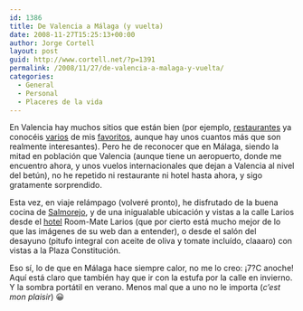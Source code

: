 ```yaml
---
id: 1386
title: De Valencia a Málaga (y vuelta)
date: 2008-11-27T15:25:13+00:00
author: Jorge Cortell
layout: post
guid: http://www.cortell.net/?p=1391
permalink: /2008/11/27/de-valencia-a-malaga-y-vuelta/
categories:
  - General
  - Personal
  - Placeres de la vida
---
```

En Valencia hay muchos sitios que están bien (por ejemplo, <a title="http://www.lalolarestaurante.com/" href="http://www.lalolarestaurante.com/" target="_blank">restaurantes</a> ya conocéis <a title="http://www.samsha.es/" href="http://www.samsha.es/" target="_blank">varios</a> de mis <a title="http://valencia.lanetro.com/restaurantes-asiaticos/xuwok-303190" href="http://valencia.lanetro.com/restaurantes-asiaticos/xuwok-303190" target="_blank">favoritos</a>, aunque hay unos cuantos más que son realmente interesantes). Pero he de reconocer que en Málaga, siendo la mitad en población que Valencia (aunque tiene un aeropuerto, donde me encuentro ahora, y unos vuelos internacionales que dejan a Valencia al nivel del betún), no he repetido ni restaurante ni hotel hasta ahora, y sigo gratamente sorprendido.

Esta vez, en viaje relámpago (volveré pronto), he disfrutado de la buena cocina de <a title="http://www.salmorejotapas.es/" href="http://www.salmorejotapas.es/" target="_blank">Salmorejo</a>, y de una inigualable ubicación y vistas a la calle Larios desde el <a title="http://www.room-matehotels.com/esp/malagahotel/larioshotel/larioshotel.php" href="http://www.room-matehotels.com/esp/malagahotel/larioshotel/larioshotel.php" target="_blank">hotel</a> Room-Mate Larios (que por cierto está mucho mejor de lo que las imágenes de su web dan a entender), o desde el salón del desayuno (pitufo integral con aceite de oliva y tomate incluído, claaaro) con vistas a la Plaza Constitución.

Eso sí, lo de que en Málaga hace siempre calor, no me lo creo: ¡7?C anoche! Aquí está claro que también hay que ir con la estufa por la calle en invierno. Y la sombra portátil en verano. Menos mal que a uno no le importa (_c&#8217;est mon plaisir_) 😀